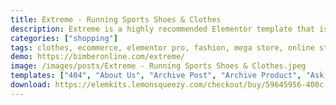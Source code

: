 ```yaml
---
title: Extreme - Running Sports Shoes & Clothes
description: Extreme is a highly recommended Elementor template that is tailored to meet the needs of sports goods stores. It is specifically designed to showcase a wide array of sports-related products such as top-quality shoes and clothing. It is equally effective for selling other items as well.
categories: ["shopping"]
tags: clothes, ecommerce, elementor pro, fashion, mega store, online store, responsive, shoes, shoes template kit, sport, sport shoes, woocommerce
demo: https://bimberonline.com/extreme/
image: /images/posts/Extreme - Running Sports Shoes & Clothes.jpeg
templates: ["404", "About Us", "Archive Post", "Archive Product", "Ask Your Questions", "Careers", "Coming Soon", "Contact Us", "Footer", "Global", "Header", "Homepage 01", "Homepage 02", "Login", "Single Post", "Single Product"]
download: https://elemkits.lemonsqueezy.com/checkout/buy/59645956-400c-41af-9ef6-3c89777f0804
---
```

